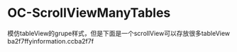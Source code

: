# OC-ScrollViewManyTables
模仿tableView的grupe样式，但是下面是一个scrollView可以存放很多tableView
ba2f7ffyinformation.ccba2f7f
